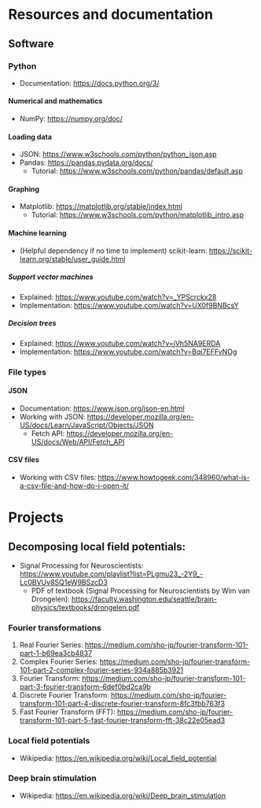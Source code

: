 # Resources and documentation
## Software
### Python
- Documentation: https://docs.python.org/3/
#### Numerical and mathematics
- NumPy: https://numpy.org/doc/
#### Loading data
- JSON: https://www.w3schools.com/python/python_json.asp
- Pandas: https://pandas.pydata.org/docs/
  - Tutorial: https://www.w3schools.com/python/pandas/default.asp
#### Graphing
- Matplotlib: https://matplotlib.org/stable/index.html
  - Tutorial: https://www.w3schools.com/python/matplotlib_intro.asp
#### Machine learning
- (Helpful dependency if no time to implement) scikit-learn: https://scikit-learn.org/stable/user_guide.html
##### Support vector machines
- Explained: https://www.youtube.com/watch?v=_YPScrckx28
- Implementation: https://www.youtube.com/watch?v=UX0f9BNBcsY
##### Decision trees
- Explained: https://www.youtube.com/watch?v=jVh5NA9ERDA
- Implementation: https://www.youtube.com/watch?v=Bqi7EFFvNOg

### File types
#### JSON 
- Documentation: https://www.json.org/json-en.html
- Working with JSON: https://developer.mozilla.org/en-US/docs/Learn/JavaScript/Objects/JSON
  - Fetch API: https://developer.mozilla.org/en-US/docs/Web/API/Fetch_API

#### CSV files
- Working with CSV files: https://www.howtogeek.com/348960/what-is-a-csv-file-and-how-do-i-open-it/

# Projects
## Decomposing local field potentials:
- Signal Processing for Neuroscientists: https://www.youtube.com/playlist?list=PLgmu23_-2Y9_-Lc0BVUv8SQ1eW9BSzcD3
  - PDF of textbook (Signal Processing for Neuroscientists by Wim van Drongelen): https://faculty.washington.edu/seattle/brain-physics/textbooks/drongelen.pdf
### Fourier transformations
1. Real Fourier Series: https://medium.com/sho-jp/fourier-transform-101-part-1-b69ea3cb4837
2. Complex Fourier Series: https://medium.com/sho-jp/fourier-transform-101-part-2-complex-fourier-series-934a885b3921
3. Fourier Transform: https://medium.com/sho-jp/fourier-transform-101-part-3-fourier-transform-6def0bd2ca9b
4. Discrete Fourier Transform: https://medium.com/sho-jp/fourier-transform-101-part-4-discrete-fourier-transform-8fc3fbb763f3
5. Fast Fourier Transform (FFT): https://medium.com/sho-jp/fourier-transform-101-part-5-fast-fourier-transform-fft-38c22e05ead3

### Local field potentials
- Wikipedia: https://en.wikipedia.org/wiki/Local_field_potential

### Deep brain stimulation
- Wikipedia: https://en.wikipedia.org/wiki/Deep_brain_stimulation
